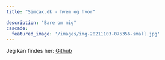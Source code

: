 ```yaml
---
title: "Simcax.dk - hvem og hvor"

description: "Bare om mig"
cascade:
  featured_image: '/images/img-20211103-075356-small.jpg'
---
```

Jeg kan findes her:
[Github](https://github.com/simcax)
